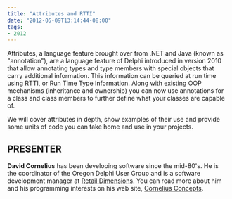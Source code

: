 ```yaml
---
title: "Attributes and RTTI"
date: "2012-05-09T13:14:44-08:00"
tags:
- 2012
---
```


Attributes, a language feature brought over from .NET and Java (known as "annotation"),  are a language feature of Delphi introduced in version 2010 that allow annotating types and type members with special objects that carry additional information. This information can be queried at run time using RTTI, or Run Time Type Information.  Along with existing OOP mechanisms (inheritance and ownership) you can now use annotations for a class and class members to further define what your classes are capable of.

We will cover attributes in depth, show examples of their use and provide some units of code you can take home and use in your projects.

## PRESENTER ##

**David Cornelius** has been developing software since the mid-80's. He is the coordinator of the Oregon Delphi User Group and is a software development manager at [Retail Dimensions](http://retaildimensions.com). You can read more about him and his programming interests on his web site, [Cornelius Concepts](http://corneliusconcepts.com).
